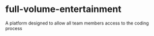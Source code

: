 # full-volume-entertainment

A platform designed to allow all team members access to the coding process
